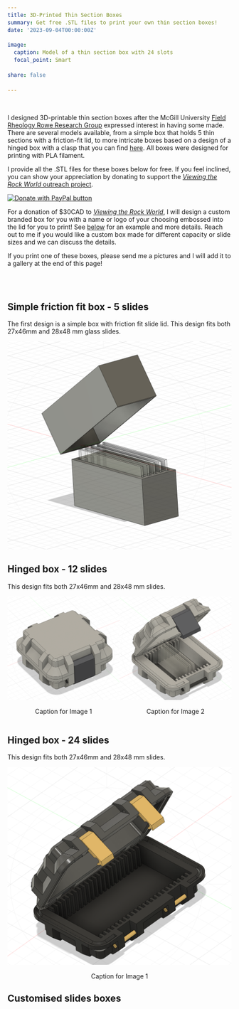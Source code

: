 ```yaml
---
title: 3D-Printed Thin Section Boxes
summary: Get free .STL files to print your own thin section boxes!
date: '2023-09-04T00:00:00Z'

image:
  caption: Model of a thin section box with 24 slots
  focal_point: Smart

share: false

---
```



<br>

I designed 3D-printable thin section boxes after the McGill University [Field Rheology Rowe Research Group](https://www.eps.mcgill.ca/~crowe/) expressed interest in having some made. There are several models available, from a simple box that holds 5 thin sections with a friction-fit lid, to more intricate boxes based on a design of a hinged box with a clasp that you can find [here](https://www.printables.com/model/540605-parametric-box-v2-single-clasp). All boxes were designed for printing with PLA filament. 

I provide all the .STL files for these boxes below for free. If you feel inclined, you can show your appreciation by donating to support the [*Viewing the Rock World* outreach project](https://matthewtarling.github.io/outreach).

[![Donate with PayPal button](https://www.paypalobjects.com/en_US/i/btn/btn_donate_LG.gif)](https://www.paypal.com/donate?hosted_button_id=PCTMMUKZF9M4A)


 For a donation of $30CAD to [*Viewing the Rock World*](https://matthewtarling.github.io/outreach), I will design a custom branded box for you with a name or logo of your choosing embossed into the lid for you to print! See [below](#section-4) for an example and more details. Reach out to me if you would like a custom box made for different capacity or slide sizes and we can discuss the details.

If you print one of these boxes, please send me a pictures and I will add it to a gallery at the end of this page!



<br><br>


<a name="section-1"></a>
## Simple friction fit box - 5 slides

The first design is a simple box with friction fit slide lid. This design fits both 27x46mm and 28x48 mm glass slides. 

![Alt Text](simple_box.png "Caption Text")



<a name="section-2"></a>
## Hinged box - 12 slides

This design fits both 27x46mm and 28x48 mm slides. 

<div style="display: flex; justify-content: space-between;">
  <div style="flex: 1; text-align: center;">
    <a href="SB12a.png" data-lightbox="image-set" data-title="Caption for Image 1">
      <img src="SB12a.png" alt="Image 1" width="300" />
    </a>
    <p>Caption for Image 1</p>
  </div>
  <div style="flex: 1; text-align: center;">
    <a href="SB12b.png" data-lightbox="image-set" data-title="Caption for Image 2">
      <img src="SB12b.png" alt="Image 2" width="300" />
    </a>
    <p>Caption for Image 2</p>
  </div>
</div>







<a name="section-3"></a>
## Hinged box - 24 slides

This design fits both 27x46mm and 28x48 mm slides. 

<div style="text-align: center;">
  <a href="sb24.png" data-lightbox="image-set" data-title="Caption for Image 1">
    <img src="sb24.png" alt="Image 1" width="600" />
  </a>
  <p>Caption for Image 1</p>
</div>

<a name="section-4"></a>
## Customised slides boxes



